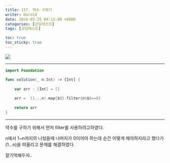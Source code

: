 ```yaml
---
title: 157. 약수 구하기
writer: Harold
date: 2024-02-25 04:13:00 +0800
categories: [코딩테스트]
tags: [코딩테스트]

toc: true
toc_sticky: true
---
```

![](https://velog.velcdn.com/images/haroldfromk/post/d89ffa87-2114-4480-bc0a-5d49130cf3ed/image.png)

---
```swift
import Foundation

func solution(_ n:Int) -> [Int] {
    
    var arr : [Int] = []
    
    arr =  (1...n).map{$0}.filter{n%$0==0}
    
    return arr
}
```
---

약수를 구하기 위해서 먼저 filter를 사용하려고하였다.

n에서 1~n까지의 나눴을때 나머지가 0이어야 하는데 순간 어떻게 해야하지라고 했다가
(1...n)을 떠올리고 문제를 해결하였다.

잘기억해두자..